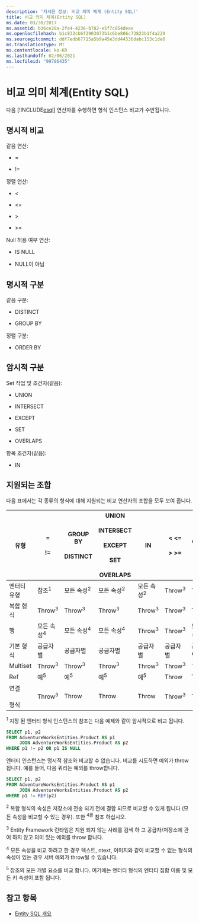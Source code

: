 ```yaml
---
description: '자세한 정보: 비교 의미 체계 (Entity SQL)'
title: 비교 의미 체계(Entity SQL)
ms.date: 03/30/2017
ms.assetid: b36ce28a-2fe4-4236-b782-e5f7c054deae
ms.openlocfilehash: b1c832cb6f2903073b1c6be806c73823b1f4a220
ms.sourcegitcommit: ddf7edb67715a5b9a45e3dd44536dabc153c1de0
ms.translationtype: MT
ms.contentlocale: ko-KR
ms.lasthandoff: 02/06/2021
ms.locfileid: "99786435"
---
```

# <a name="comparison-semantics-entity-sql"></a>비교 의미 체계(Entity SQL)

다음 [!INCLUDE[esql](../../../../../../includes/esql-md.md)] 연산자를 수행하면 형식 인스턴스 비교가 수반됩니다.  
  
## <a name="explicit-comparison"></a>명시적 비교  

 같음 연산:  
  
- =  
  
- !=  
  
 정렬 연산:  
  
- <  
  
- \<=  
  
- \>  
  
- \>=  
  
 Null 허용 여부 연산:  
  
- IS NULL  
  
- NULL이 아님  
  
## <a name="explicit-distinction"></a>명시적 구분  

 같음 구분:  
  
- DISTINCT  
  
- GROUP BY  
  
 정렬 구분:  
  
- ORDER BY  
  
## <a name="implicit-distinction"></a>암시적 구분  

 Set 작업 및 조건자(같음):  
  
- UNION  
  
- INTERSECT  
  
- EXCEPT  
  
- SET  
  
- OVERLAPS  
  
 항목 조건자(같음):  
  
- IN  
  
## <a name="supported-combinations"></a>지원되는 조합  

 다음 표에서는 각 종류의 형식에 대해 지원되는 비교 연산자의 조합을 모두 보여 줍니다.  
  
|**유형**|**=**<br /><br /> **!=**|**GROUP BY**<br /><br /> **DISTINCT**|**UNION**<br /><br /> **INTERSECT**<br /><br /> **EXCEPT**<br /><br /> **SET**<br /><br /> **OVERLAPS**|**IN**|**<   <=**<br /><br /> **>   >=**|**ORDER BY**|**IS NULL**<br /><br /> **NULL이 아님**|  
|-|-|-|-|-|-|-|-|  
|엔터티 유형|참조<sup>1</sup>|모든 속성<sup>2</sup>|모든 속성<sup>2</sup>|모든 속성<sup>2</sup>|Throw<sup>3</sup>|Throw<sup>3</sup>|참조<sup>1</sup>|  
|복합 형식|Throw<sup>3</sup>|Throw<sup>3</sup>|Throw<sup>3</sup>|Throw<sup>3</sup>|Throw<sup>3</sup>|Throw<sup>3</sup>|Throw<sup>3</sup>|  
|행|모든 속성<sup>4</sup>|모든 속성<sup>4</sup>|모든 속성<sup>4</sup>|Throw<sup>3</sup>|Throw<sup>3</sup>|모든 속성<sup>4</sup>|Throw<sup>3</sup>|  
|기본 형식|공급자별|공급자별|공급자별|공급자별|공급자별|공급자별|공급자별|  
|Multiset|Throw<sup>3</sup>|Throw<sup>3</sup>|Throw<sup>3</sup>|Throw<sup>3</sup>|Throw<sup>3</sup>|Throw<sup>3</sup>|Throw<sup>3</sup>|  
|Ref|예<sup>5</sup>|예<sup>5</sup>|예<sup>5</sup>|예<sup>5</sup>|Throw|Throw|예<sup>5</sup>|  
|연결<br /><br /> 형식|Throw<sup>3</sup>|Throw|Throw|Throw|Throw<sup>3</sup>|Throw<sup>3</sup>|Throw<sup>3</sup>|  
  
 <sup>1</sup> 지정 된 엔터티 형식 인스턴스의 참조는 다음 예제와 같이 암시적으로 비교 됩니다.  
  
```sql  
SELECT p1, p2
FROM AdventureWorksEntities.Product AS p1
     JOIN AdventureWorksEntities.Product AS p2
WHERE p1 != p2 OR p1 IS NULL  
```  
  
 엔터티 인스턴스는 명시적 참조와 비교할 수 없습니다. 비교를 시도하면 예외가 throw됩니다. 예를 들어, 다음 쿼리는 예외를 throw합니다.  
  
```sql  
SELECT p1, p2
FROM AdventureWorksEntities.Product AS p1
     JOIN AdventureWorksEntities.Product AS p2
WHERE p1 != REF(p2)  
```  
  
 <sup>2</sup> 복합 형식의 속성은 저장소에 전송 되기 전에 결합 되므로 비교할 수 있게 됩니다 (모든 속성을 비교할 수 있는 경우). 또한 <sup>4를</sup> 참조 하십시오.  
  
 <sup>3</sup> Entity Framework 런타임은 지원 되지 않는 사례를 검색 하 고 공급자/저장소에 관여 하지 않고 의미 있는 예외를 throw 합니다.  
  
 <sup>4</sup> 모든 속성을 비교 하려고 한 경우 텍스트, ntext, 이미지와 같이 비교할 수 없는 형식의 속성이 있는 경우 서버 예외가 throw될 수 있습니다.  
  
 <sup>5</sup> 참조의 모든 개별 요소를 비교 합니다. 여기에는 엔터티 형식의 엔터티 집합 이름 및 모든 키 속성이 포함 됩니다.  
  
## <a name="see-also"></a>참고 항목

- [Entity SQL 개요](entity-sql-overview.md)
